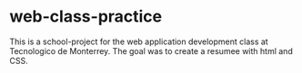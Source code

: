 # web-class-practice
This is a school-project for the web application development class at Tecnologico de Monterrey.
The goal was to create a resumee with html and CSS.
